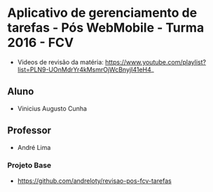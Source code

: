 # Aplicativo de gerenciamento de tarefas - Pós WebMobile - Turma 2016 - FCV

- Videos de revisão da matéria: https://www.youtube.com/playlist?list=PLN9-UOnMdrYr4kMsmrOjWcBnyjI41eH4_

## Aluno
- Vinicius Augusto Cunha

## Professor
- André Lima

### Projeto Base
- https://github.com/andreloty/revisao-pos-fcv-tarefas
